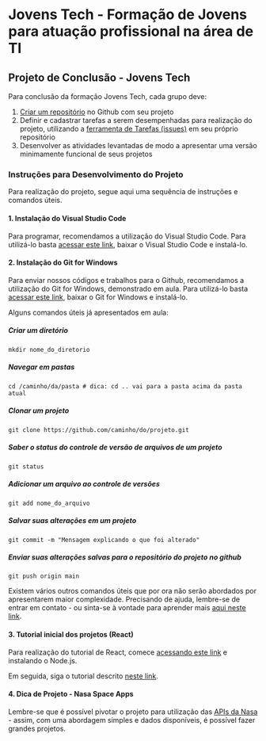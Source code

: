 # Jovens Tech - Formação de Jovens para atuação profissional na área de TI
## Projeto de Conclusão - Jovens Tech
Para conclusão da formação Jovens Tech, cada grupo deve:

1. [Criar um repositório](https://github.com/new) no Github com seu projeto
2. Definir e cadastrar tarefas a serem desempenhadas para realização do projeto, utilizando a [ferramenta de Tarefas (issues)](https://github.com/jboilesen/jovenstech/issues) em seu próprio repositório
3. Desenvolver as atividades levantadas de modo a apresentar uma versão minimamente funcional de seus projetos

### Instruções para Desenvolvimento do Projeto
Para realização do projeto, segue aqui uma sequência de instruções e comandos úteis.

#### 1. Instalação do Visual Studio Code
Para programar, recomendamos a utilização do Visual Studio Code. Para utilizá-lo basta [acessar este link](https://code.visualstudio.com/), baixar o Visual Studio Code e instalá-lo.

#### 2. Instalação do Git for Windows
Para enviar nossos códigos e trabalhos para o Github, recomendamos a utilização do Git for Windows, demonstrado em aula. Para utilizá-lo basta [acessar este link](https://gitforwindows.org/), baixar o Git for Windows e instalá-lo.

Alguns comandos úteis já apresentados em aula:
##### Criar um diretório
```mkdir nome_do_diretorio```
##### Navegar em pastas
```cd /caminho/da/pasta # dica: cd .. vai para a pasta acima da pasta atual```
##### Clonar um projeto
```git clone https://github.com/caminho/do/projeto.git```
##### Saber o status do controle de versão de arquivos de um projeto
```git status```
##### Adicionar um arquivo ao controle de versões
```git add nome_do_arquivo```
##### Salvar suas alterações em um projeto
```git commit -m "Mensagem explicando o que foi alterado"```
##### Enviar suas alterações salvas para o repositório do projeto no github
```git push origin main```

Existem vários outros comandos úteis que por ora não serão abordados por apresentarem maior complexidade. Precisando de ajuda, lembre-se de entrar em contato - ou sinta-se à vontade para aprender mais [aqui neste link](https://learngitbranching.js.org/?locale=pt_BR).

#### 3. Tutorial inicial dos projetos (React)
Para realização do tutorial de React, comece [acessando este link](https://nodejs.org/en/download/) e instalando o Node.js.

Em seguida, siga o tutorial descrito [neste link](https://code.visualstudio.com/docs/nodejs/reactjs-tutorial).

#### 4. Dica de Projeto - Nasa Space Apps
Lembre-se que é possível pivotar o projeto para utilização das [APIs da Nasa](https://api.nasa.gov/) - assim, com uma abordagem simples e dados disponíveis, é possível fazer grandes projetos.